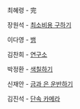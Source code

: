 최혜령 - 完

장원석 - [최소비용 구하기](https://www.acmicpc.net/problem/1916)

이다영 - [뱀](https://www.acmicpc.net/problem/3190)

김찬희 - [연구소](https://www.acmicpc.net/problem/14502)

박정환 - [색칠하기](https://www.acmicpc.net/problem/13265)

신재안 - [금과 은 운반하기](https://school.programmers.co.kr/learn/courses/30/lessons/86053)

김진석 - [단속 카메라](https://school.programmers.co.kr/learn/courses/30/lessons/42884)
